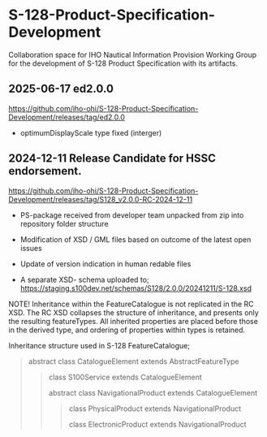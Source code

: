 # S-128-Product-Specification-Development
Collaboration space for IHO Nautical Information Provision Working Group for the development of S-128 Product Specification with its artifacts.  

## 2025-06-17 ed2.0.0
https://github.com/iho-ohi/S-128-Product-Specification-Development/releases/tag/ed2.0.0
- optimumDisplayScale type fixed (interger)

## 2024-12-11 Release Candidate for HSSC endorsement.
https://github.com/iho-ohi/S-128-Product-Specification-Development/releases/tag/S128_v2.0.0-RC-2024-12-11
- PS-package received from developer team unpacked from zip into repository folder structure
- Modification of XSD / GML files based on outcome of the latest open issues
- Update of version indication in human redable files
  
-  A separate XSD- schema uploaded to;
https://staging.s100dev.net/schemas/S128/2.0.0/20241211/S-128.xsd

NOTE!
Inheritance within the FeatureCatalogue is not replicated in the RC XSD. The RC XSD collapses the structure of inheritance, and presents only the resulting featureTypes.
All inherited properties are placed before those in the derived type, and ordering of properties within types is retained.

Inheritance structure used in S-128 FeatureCatalogue;

> abstract class CatalogueElement extends AbstractFeatureType
> 
>> class S100Service extends CatalogueElement
>> 
>>	abstract class NavigationalProduct extends CatalogueElement
>> 
>>> class PhysicalProduct extends NavigationalProduct
>>> 
>>> class ElectronicProduct extends NavigationalProduct
